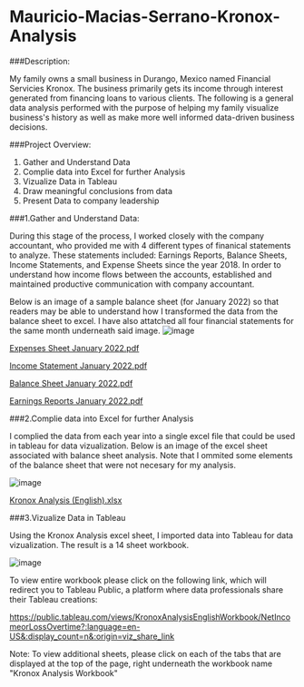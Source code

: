 # Mauricio-Macias-Serrano-Kronox-Analysis
###Description:

My family owns a small business in Durango, Mexico named Financial Servicies Kronox. The business primarily gets its income through interest generated from financing loans to various clients. The following is a general data analysis performed with the purpose of helping my family visualize business's history as well as make more well informed data-driven business decisions.

###Project Overview:

1. Gather and Understand Data
2. Complie data into Excel for further Analysis
3. Vizualize Data in Tableau
4. Draw meaningful conclusions from data
5. Present Data to company leadership

###1.Gather and Understand Data:

During this stage of the process, I worked closely with the company accountant, who provided me with 4 different types of finanical statements to analyze. These statements included: Earnings Reports, Balance Sheets, Income Statements, and Expense Sheets since the year 2018. In order to understand how income flows between the accounts, established and maintained productive communication with company accountant.

Below is an image of a sample balance sheet (for January 2022) so that readers may be able to understand how I transformed the data from the balance sheet to excel. I have also attatched all four financial statements for the same month underneath said image.
![image](https://user-images.githubusercontent.com/109015846/178376403-e9db10d0-718d-4368-a97c-ce9b17124d66.png)

[Expenses Sheet January 2022.pdf](https://github.com/XxMrSpotlessxX/Mauricio-Macias-Serrano-Kronox-Analysis/files/9088174/Expenses.Sheet.January.2022.pdf)

[Income Statement January 2022.pdf](https://github.com/XxMrSpotlessxX/Mauricio-Macias-Serrano-Kronox-Analysis/files/9088175/Income.Statement.January.2022.pdf)

[Balance Sheet January 2022.pdf](https://github.com/XxMrSpotlessxX/Mauricio-Macias-Serrano-Kronox-Analysis/files/9088176/Balance.Sheet.January.2022.pdf)

[Earnings Reports January 2022.pdf](https://github.com/XxMrSpotlessxX/Mauricio-Macias-Serrano-Kronox-Analysis/files/9088177/Earnings.Reports.January.2022.pdf)

###2.Complie data into Excel for further Analysis

I complied the data from each year into a single excel file that could be used in tableau for data vizualization. Below is an image of the excel sheet associated with balance sheet analysis. Note that I ommited some elements of the balance sheet that were not necesary for my analysis.

![image](https://user-images.githubusercontent.com/109015846/178376639-bf36346f-f220-47ee-a7f0-4e3b26425414.png)

[Kronox Analysis (English).xlsx](https://github.com/XxMrSpotlessxX/Mauricio-Macias-Serrano-Kronox-Analysis/files/9088183/Kronox.Analysis.English.xlsx)

###3.Vizualize Data in Tableau

Using the Kronox Analysis excel sheet, I imported data into Tableau for data vizualization. The result is a 14 sheet workbook.

![image](https://user-images.githubusercontent.com/109015846/178376845-ee7e0ae9-5112-43ac-b147-70d17ad420e4.png)

To view entire workbook please click on the following link, which will redirect you to Tableau Public, a platform where data professionals share their Tableau creations:

https://public.tableau.com/views/KronoxAnalysisEnglishWorkbook/NetIncomeorLossOvertime?:language=en-US&:display_count=n&:origin=viz_share_link

Note: To view additional sheets, please click on each of the tabs that are displayed at the top of the page, right underneath the workbook name "Kronox Analysis Workbook"





